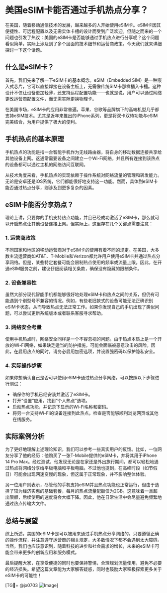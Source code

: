 # 美国eSIM卡能否通过手机热点分享？

在美国，随着移动通信技术的发展，越来越多的人开始使用eSIM卡。eSIM卡因其便捷性、可远程配置以及无需实体卡槽的设计而受到广泛欢迎。但随之而来的一个问题也引发了热议：美国的eSIM卡是否能够通过手机热点进行分享呢？这个问题看似简单，实际上涉及到了多个层面的技术细节和运营商政策。今天我们就来详细探讨一下这个话题。

## 什么是eSIM卡？

首先，我们先来了解一下eSIM卡的基本概念。eSIM（Embedded SIM）是一种嵌入式芯片，它可以直接焊接在设备主板上，无需像传统SIM卡那样插入卡槽。这种设计不仅让设备更加轻薄，还支持远程配置功能——也就是说，用户可以通过网络更改运营商配置文件，而无需实际更换物理卡。

在美国市场，eSIM卡的应用非常普遍。苹果、谷歌等品牌旗下的高端机型几乎都支持eSIM技术。尤其是近年来推出的iPhone系列，更是将双卡双待功能与eSIM完美结合，为用户提供了极大的便利。

## 手机热点的基本原理

手机热点的功能是指一台智能手机作为无线路由器，将自身的移动数据连接共享给其他设备上网。这通常需要设备之间建立一个Wi-Fi网络，并且所有连接到该热点的设备都可以通过主机的网络访问互联网。

从技术角度来看，手机热点的实现依赖于操作系统对网络流量的管理和转发能力。无论是安卓还是iOS系统，它们都能很好地支持这一功能。然而，具体到eSIM卡能否通过热点分享，则涉及到更多复杂的因素。

## eSIM卡能否分享热点？

理论上讲，只要你的手机支持热点功能，并且已经成功激活了eSIM卡，那么就可以开启热点让其他设备连接上网。但实际上，这里存在几个关键点需要注意：

### 1. **运营商政策**
   不同国家和地区的移动运营商对于eSIM卡的使用有着不同的规定。在美国，大多数主流运营商如AT&T、T-Mobile和Verizon都允许用户使用eSIM卡并通过热点分享网络。但是，某些特定套餐可能会限制热点使用的频率或流量上限。因此，在开通eSIM服务之前，建议仔细阅读相关条款，确保没有隐藏的限制条件。

### 2. **设备兼容性**
   虽然大部分现代智能手机都能够很好地处理eSIM卡和热点之间的关系，但仍有可能遇到个别型号不兼容的情况。例如，有些老旧款式的设备可能无法正确识别eSIM卡状态，从而导致热点无法正常工作。如果你发现自己的手机出现了类似问题，可以尝试更新系统版本或者联系客服寻求帮助。

### 3. **网络安全考量**
   使用手机热点时，网络安全同样是一个不容忽视的问题。由于热点本质上是一个开放的Wi-Fi网络，如果缺乏适当的防护措施，可能会面临被恶意攻击的风险。因此，在启用热点的同时，请务必启用加密选项，并设置强密码以保护隐私安全。

### 4. **实际操作步骤**
   如果你想确认自己是否可以使用eSIM卡通过热点分享网络，可以按照以下步骤进行测试：
   - 确保你的手机已经安装并激活了eSIM卡。
   - 打开“设置”应用，找到“个人热点”选项。
   - 启动热点功能，并记录下显示的Wi-Fi名称和密码。
   - 将另一台支持Wi-Fi的设备连接到此热点，检查是否能够顺利浏览网页或其他在线服务。

## 实际案例分析

为了更好地理解上述理论知识，我们可以参考一些真实用户的反馈。比如，一位网友分享了他的经历：他购买了一张T-Mobile提供的eSIM卡，并将其用于iPhone 14 Pro Max。经过测试，他发现无论是在家还是外出旅行期间，都可以轻松地通过热点将网络分享给平板电脑和平板电脑。不过他也提到，在高峰时段（如节假日）可能会出现网速变慢的现象，但这属于正常现象，并不影响整体体验。

另一位用户则表示，尽管他的手机支持eSIM并且热点功能也正常运行，但由于选择了较为经济实惠的基础套餐，每月的热点流量配额仅为2GB。这意味着一旦超出限额，后续使用的速度将会大幅下降。因此，他在日常生活中会尽量避免频繁地通过热点传输大文件。

## 总结与展望

综上所述，美国的eSIM卡是可以被用来通过手机热点分享网络的。只要遵循正确的操作流程，并注意遵守运营商的相关规定，大多数情况下都不会遇到太大障碍。当然，我们也应该意识到，随着科技的进步和社会需求的增长，未来的eSIM卡可能会带来更多的创新应用和服务模式。

最后提醒大家，在享受便捷的同时也要保持警惕，合理规划流量使用，避免不必要的经济损失。希望这篇文章能为大家解答疑惑，同时也鼓励大家积极探索更多关于eSIM卡的可能性！

[TG💪+ @jx0703 ![Image](https://github.com/user-attachments/assets/dbca1d08-cadb-493c-b0ec-ad6f7a83f270)]
